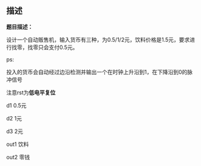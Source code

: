 ## 描述



**题目描述：**  



设计一个自动贩售机，输入货币有三种，为0.5/1/2元，饮料价格是1.5元，要求进行找零，找零只会支付0.5元。

ps:

投入的货币会自动经过边沿检测并输出一个在时钟上升沿到1，在下降沿到0的脉冲信号

注意rst为**低电平复位**

d1  0.5元

d2  1元

d3  2元

out1 饮料

out2 零钱